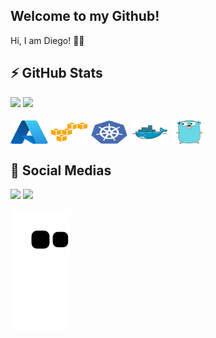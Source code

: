 ## Welcome to my Github!

Hi, I am Diego! 👋🏼

## ⚡ GitHub Stats
<div>
  <img height="180em" src="https://github-readme-stats.vercel.app/api?username=DiegoJC33&theme=darcula">
  <img height="180em" src="https://github-readme-stats.vercel.app/api/top-langs/?username=DiegoJC33&layout=compact&theme=darcula">
</div>

 <div style="display: inline_block"><br>

<img align="center" alt="GU-Az" height="40" width="60" src="https://raw.githubusercontent.com/devicons/devicon/master/icons/azure/azure-original.svg">
  <img align="center" alt="GU-AWS" height="40" width="60" src="https://raw.githubusercontent.com/devicons/devicon/master/icons/amazonwebservices/amazonwebservices-original.svg">
  <img align="center" alt="GU-K8S" height="40" width="60" src="https://raw.githubusercontent.com/devicons/devicon/master/icons/kubernetes/kubernetes-plain.svg">
  <img align="center" alt="GU-DOC" height="40" width="60" src="https://raw.githubusercontent.com/devicons/devicon/master/icons/docker/docker-original.svg">
  <img align="center" alt="GU-GO" height="40" width="60" src="https://raw.githubusercontent.com/devicons/devicon/master/icons/go/go-original.svg">
  
  
<div> 


## 📱 Social Medias
<div>
  <a href = "mailto: diego.jcarvalho25@gmail.com"><img src="https://img.shields.io/badge/-Gmail-%23EA4335?style=for-the-badge&logo=gmail&logoColor=white" target="_blank"></a>
  <a href="https://www.linkedin.com/in/diegojcarvalho/" target="_blank"><img src="https://img.shields.io/badge/-LinkedIn-%230077B5?style=for-the-badge&logo=linkedin&logoColor=white" target="_blank"></a>
  
  ![Snake animation](https://github.com/DiegoJC33/DiegoJC33/blob/output/github-contribution-grid-snake.svg)
  
</div>
 
